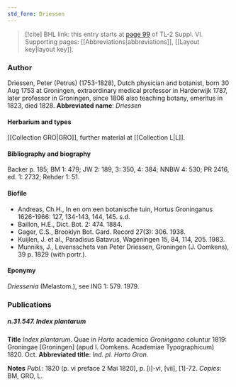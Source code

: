 ```yaml
---
std_form: Driessen
---
```


> [!cite] BHL link: this entry starts at [page 99](https://www.biodiversitylibrary.org/page/33260087) of TL-2 Suppl. VI.
> Supporting pages: [[Abbreviations|abbreviations]], [[Layout key|layout key]].

### Author

Driessen, Peter (Petrus) (1753-1828), Dutch physician and botanist, born 30 Aug 1753 at Groningen, extraordinary medical professor in Harderwijk 1787, later professor in Groningen, since 1806 also teaching botany, emeritus in 1823, died 1828. 
**Abbreviated name**: *Driessen*

#### Herbarium and types

[[Collection GRO|GRO]], further material at [[Collection L|L]].

#### Bibliography and biography

Backer p. 185; BM 1: 479; JW 2: 189, 3: 350, 4: 384; NNBW 4: 530; PR 2416, ed. 1: 2732; Rehder 1: 51.

#### Biofile

- Andreas, Ch.H., In en om een botanische tuin, Hortus Groninganus 1626-1966: 127, 134-143, 144, 145. s.d.
- Baillon, H.E., Dict. Bot. 2: 474. 1884.
- Gager, C.S., Brooklyn Bot. Gard. Record 27(3): 306. 1938.
- Kuijlen, J. et al., Paradisus Batavus, Wageningen 15, 84, 114, 205. 1983.
- Munniks, J., Levensschets van Peter Driessen, Groningen (J. Oomkens), 39 p. 1829 (with portr.).

#### Eponymy

*Driessenia* (Melastom.), see ING 1: 579. 1979.

### Publications

##### n.31.547. Index plantarum

**Title**
*Index plantarum*. Quae in *Horto* academico *Groningano* coluntur 1819: Groningae \[Groningen\] (apud I. Oomkens. Academiae Typographicum) 1820. Oct.
**Abbreviated title**: *Ind. pl. Horto Gron.*

**Notes**
*Publ*.: 1820 (p. vi preface 2 Mai 1820), p. \[i\]-vi, \[vii\], \[1\]-72. *Copies*: BM, GRO, L.

